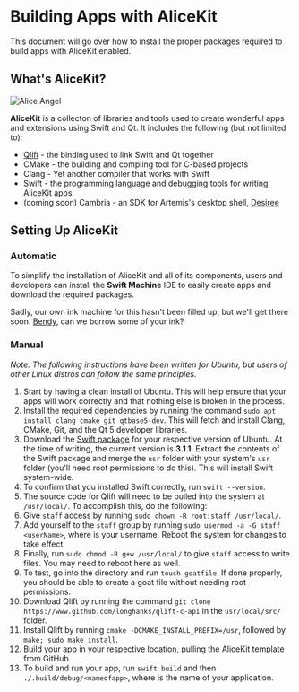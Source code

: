 # Building Apps with AliceKit
This document will go over how to install the proper packages required to build apps with AliceKit enabled.

## What's AliceKit?
![Alice Angel](http://artemis-project.github.io/assets/images/aliceangel.png)

**AliceKit** is a collecton of libraries and tools used to create wonderful apps and extensions using Swift and Qt. It includes the following (but not limited to):
* [Qlift](http://www.github.com/longhanks/qlift) - the binding used to link Swift and Qt together
* CMake - the building and compling tool for C-based projects
* Clang - Yet another compiler that works with Swift
* Swift - the programming language and debugging tools for writing AliceKit apps
* (coming soon) Cambria - an SDK for Artemis's desktop shell, [Desiree](http://www.github.com/artemis-project/desiree)

## Setting Up AliceKit

### Automatic
To simplify the installation of AliceKit and all of its components, users and developers can install the **Swift Machine** IDE to easily create apps and download the required packages.

Sadly, our own ink machine for this hasn't been filled up, but we'll get there soon. [Bendy](http://www.bendyandtheinkmachine.com), can we borrow some of your ink?

### Manual
_Note: The following instructions have been written for Ubuntu, but users of other Linux distros can follow the same principles._

1. Start by having a clean install of Ubuntu. This will help ensure that your apps will work correctly and that nothing else is broken in the process.
2. Install the required dependencies by running the command ```sudo apt install clang cmake git qtbase5-dev```. This will fetch and install Clang, CMake, Git, and the Qt 5 developer libraries.
3. Download the [Swift package](http://www.swift.org/download/) for your respective version of Ubuntu. At the time of writing, the current version is **3.1.1**. Extract the contents of the Swift package and merge the ```usr``` folder with your system's ```usr``` folder (you'll need root permissions to do this). This will install Swift system-wide.
4. To confirm that you installed Swift correctly, run ```swift --version```.
5. The source code for Qlift will need to be pulled into the system at ```/usr/local/```. To accomplish this, do the following:
  1. Give ```staff``` access by running ```sudo chown -R root:staff /usr/local/```.
  2. Add yourself to the ```staff``` group by running ```sudo usermod -a -G staff <userName>```, where <userName> is your username. Reboot the system for changes to take effect.
  3. Finally, run ```sudo chmod -R g+w /usr/local/``` to give ```staff``` access to write files. You may need to reboot here as well.
  4. To test, go into the directory and run ```touch goatfile```. If done properly, you should be able to create a goat file without needing root permissions.
6. Download Qlift by running the command ```git clone https://www.github.com/longhanks/qlift-c-api``` in the ```usr/local/src/``` folder.
7. Install Qlift by running ```cmake -DCMAKE_INSTALL_PREFIX=/usr```, followed by ```make; sudo make install```.
8. Build your app in your respective location, pulling the AliceKit template from GitHub.
9. To build and run your app, run ```swift build``` and then ```./.build/debug/<nameofapp>```, where <nameofapp> is the name of your application.
